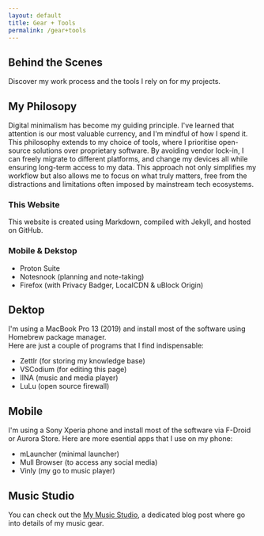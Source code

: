 ```yaml
---
layout: default
title: Gear + Tools
permalink: /gear+tools
---
```


## Behind the Scenes
Discover my work process and the tools I rely on for my projects.
## My Philosopy
Digital minimalism has become my guiding principle. I've learned that attention is our most valuable currency, and I'm mindful of how I spend it. This philosophy extends to my choice of tools, where I prioritise open-source solutions over proprietary software. By avoiding vendor lock-in, I can freely migrate to different platforms, and change my devices all while ensuring long-term access to my data. This approach not only simplifies my workflow but also allows me to focus on what truly matters, free from the distractions and limitations often imposed by mainstream tech ecosystems.

### This Website
This website is created using Markdown, compiled with Jekyll, and hosted on GitHub.

### Mobile & Dekstop
- Proton Suite
- Notesnook (planning and note-taking)
- Firefox (with Privacy Badger, LocalCDN & uBlock Origin)  

## Dektop
I'm using a MacBook Pro 13 (2019) and install most of the software using Homebrew package manager.  
Here are just a couple of programs that I find indispensable:
- Zettlr (for storing my knowledge base)
- VSCodium (for editing this page)
- IINA (music and media player)
- LuLu (open source firewall)  

## Mobile
I'm using a Sony Xperia phone and install most of the software via F-Droid or Aurora Store.
Here are more esential apps that I use on my phone:
- mLauncher (minimal launcher)
- Mull Browser (to access any social media)
- Vinly (my go to music player)  

## Music Studio
You can check out the <a href="{{ site.url }}/blog/my-music-studio">My Music Studio</a>, a dedicated blog post where go into details of my music gear.